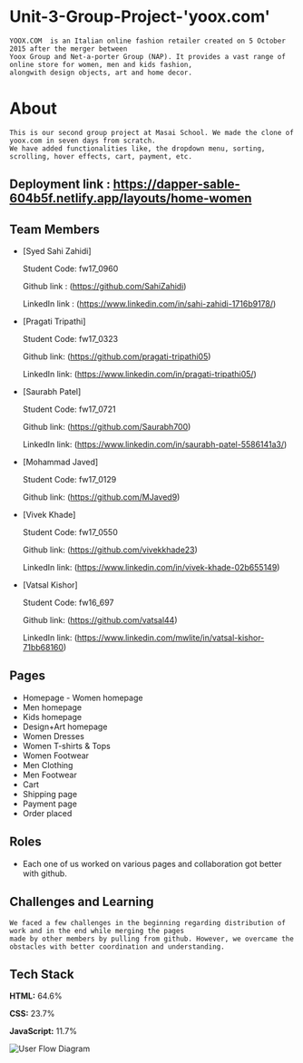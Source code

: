 
# Unit-3-Group-Project-'yoox.com'

    YOOX.COM  is an Italian online fashion retailer created on 5 October 2015 after the merger between 
    Yoox Group and Net-a-porter Group (NAP). It provides a vast range of online store for women, men and kids fashion, 
    alongwith design objects, art and home decor.


# About
    This is our second group project at Masai School. We made the clone of yoox.com in seven days from scratch. 
    We have added functionalities like, the dropdown menu, sorting, scrolling, hover effects, cart, payment, etc.
    
## Deployment link : https://dapper-sable-604b5f.netlify.app/layouts/home-women

## Team Members

* [Syed Sahi Zahidi]

    Student Code: fw17_0960  
    
    Github link : (https://github.com/SahiZahidi)
    
    LinkedIn link : (https://www.linkedin.com/in/sahi-zahidi-1716b9178/)



* [Pragati Tripathi]

    Student Code: fw17_0323
    
    Github link: (https://github.com/pragati-tripathi05) 
    
    LinkedIn link: (https://www.linkedin.com/in/pragati-tripathi05/)



* [Saurabh Patel] 
 
    Student Code: fw17_0721
    
    Github link: (https://github.com/Saurabh700)
    
    LinkedIn link: (https://www.linkedin.com/in/saurabh-patel-5586141a3/)


* [Mohammad Javed]
 
    Student Code: fw17_0129
    
    Github link: (https://github.com/MJaved9)
    

* [Vivek Khade]
 
    Student Code: fw17_0550
    
    Github link: (https://github.com/vivekkhade23)
    
    LinkedIn link: (https://www.linkedin.com/in/vivek-khade-02b655149)


* [Vatsal Kishor]
 
    Student Code: fw16_697
    
    Github link: (https://github.com/vatsal44)
    
    LinkedIn link: (https://www.linkedin.com/mwlite/in/vatsal-kishor-71bb68160)


## Pages

- Homepage - Women homepage
- Men homepage
- Kids homepage
- Design+Art homepage
- Women Dresses
- Women T-shirts & Tops
- Women Footwear
- Men Clothing
- Men Footwear
- Cart
- Shipping page
- Payment page
- Order placed


## Roles

* Each one of us worked on various pages and collaboration got better with github.

## Challenges and Learning
    We faced a few challenges in the beginning regarding distribution of work and in the end while merging the pages 
    made by other members by pulling from github. However, we overcame the obstacles with better coordination and understanding.


## Tech Stack

**HTML:** 64.6%

**CSS:** 23.7%

**JavaScript:** 11.7%

![User Flow Diagram](https://user-images.githubusercontent.com/97211835/167448383-3a223413-4cec-47c2-aa8a-32be0b31584d.png)





